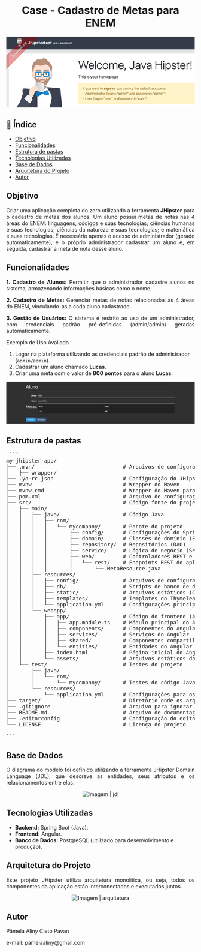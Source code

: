 <h1 align="center">Case - Cadastro de Metas para ENEM</h1>

<p align="center">
  <img src="webpack/jhipster.png" alt="Imagem | jhipster">
</p>

## 📌 Índice

- [Objetivo](#objetivo)
- [Funcionalidades](#funcionalidades)
- [Estrutura de pastas](#estrutura-de-pastas)
- [Tecnologias Utilizadas](#tecnologias-utilizadas)
- [Base de Dados](#base-de-dados)
- [Arquitetura do Projeto](#arquitetura-do-projeto)
- [Autor](#autor)

## Objetivo

<p align="justify"> Criar uma aplicação completa do zero utilizando a ferramenta <strong>JHipster</strong> para o cadastro de metas dos alunos. Um aluno possui metas de notas nas 4 áreas do ENEM: linguagens, códigos e suas tecnologias; ciências humanas e suas tecnologias; ciências da natureza e suas tecnologias; e matemática e suas tecnologias. É necessário apenas o acesso de administrador (gerado automaticamente), e o próprio administrador cadastrar um aluno e, em seguida, cadastrar a meta de nota desse aluno. </p>


## Funcionalidades

<p align="justify"> <strong>1. Cadastro de Alunos:</strong> Permitir que o administrador cadastre alunos no sistema, armazenando informações básicas como o nome. </p>

<p align="justify"> <strong>2. Cadastro de Metas:</strong> Gerenciar metas de notas relacionadas às 4 áreas do ENEM, vinculando-as a cada aluno cadastrado. </p>

<p align="justify"> <strong>3. Gestão de Usuários:</strong> O sistema é restrito ao uso de um administrador, com credenciais padrão pré-definidas (admin/admin) geradas automaticamente. </p>

Exemplo de Uso Avaliado

1. Logar na plataforma utilizando as credenciais padrão de administrador (`admin/admin`).
2. Cadastrar um aluno chamado **Lucas**.
3. Criar uma meta com o valor de **800 pontos** para o aluno **Lucas**.

<p align="center"> <img src="webpack/funcionalidade.png" alt="Imagem | funcionalidade"> </p>

## Estrutura de pastas

<pre> ``` 
my-jhipster-app/
├── .mvn/                            # Arquivos de configuração do Maven
│   ├── wrapper/
├── .yo-rc.json                      # Configuração do JHipster
├── mvnw                             # Wrapper do Maven
├── mvnw.cmd                         # Wrapper do Maven para Windows
├── pom.xml                          # Arquivo de configuração do Maven
├── src/                             # Código fonte do projeto
│   ├── main/
│   │   ├── java/                    # Código Java
│   │   │   ├── com/
│   │   │   │   └── mycompany/       # Pacote do projeto
│   │   │   │       ├── config/      # Configurações do Spring
│   │   │   │       ├── domain/      # Classes de domínio (Entidades)
│   │   │   │       ├── repository/  # Repositórios (DAO)
│   │   │   │       ├── service/     # Lógica de negócio (Serviços)
│   │   │   │       ├── web/         # Controladores REST e Web
│   │   │   │       │   └── rest/    # Endpoints REST do aplicativo
│   │   │   │       │       └── MetaResource.java
│   │   ├── resources/
│   │   │   ├── config/              # Arquivos de configuração do Spring
│   │   │   ├── db/                  # Scripts de banco de dados
│   │   │   ├── static/              # Arquivos estáticos (CSS, JS, imagens)
│   │   │   ├── templates/           # Templates do Thymeleaf, caso aplicável
│   │   │   └── application.yml      # Configurações principais do aplicativo
│   │   └── webapp/
│   │       ├── app/                 # Código do frontend (Angular)
│   │       │   ├── app.module.ts    # Módulo principal do Angular
│   │       │   ├── components/      # Componentes do Angular
│   │       │   ├── services/        # Serviços do Angular
│   │       │   ├── shared/          # Componentes compartilhados
│   │       │   └── entities/        # Entidades do Angular
│   │       ├── index.html           # Página inicial do Angular
│   │       └── assets/              # Arquivos estáticos do frontend
│   └── test/                        # Testes do projeto
│       ├── java/
│       │   └── com/
│       │       └── mycompany/       # Testes do código Java
│       └── resources/
│           └── application.yml      # Configurações para os testes
├── target/                          # Diretório onde os arquivos gerados pelo Maven são armazenados
├── .gitignore                       # Arquivo para ignorar arquivos do Git
├── README.md                        # Arquivo de documentação do projeto
├── .editorconfig                    # Configuração do editor de código
└── LICENSE                          # Licença do projeto

```</pre>

## Base de Dados

<p align="justify"> O diagrama do modelo foi definido utilizando a ferramenta JHipster Domain Language (JDL), que descreve as entidades, seus atributos e os relacionamentos entre elas.
</p>

<p align="center">
  <img src="webpack/jdl.png" alt="Imagem | jdl" width="200px">
</p>

## Tecnologias Utilizadas

- **Backend:** Spring Boot (Java).
- **Frontend:** Angular.
- **Banco de Dados:** PostgreSQL (utilizado para desenvolvimento e produção).

## Arquitetura do Projeto

<p align="justify"> Este projeto JHipster utiliza arquitetura monolítica, ou seja, todos os componentes da aplicação estão interconectados e executados juntos. </p>

<p align="center"> <img src="webpack/arquitetura.png" alt="Imagem | arquitetura"> </p>

## Autor

<p>Pâmela Aliny Cleto Pavan</p>
e-mail: pamelaaliny@gmail.com 
